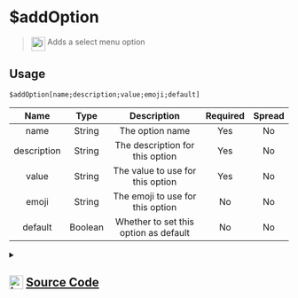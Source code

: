 # $addOption
> <img align="top" src="https://upload.wikimedia.org/wikipedia/commons/thumb/e/e4/Infobox_info_icon.svg/160px-Infobox_info_icon.svg.png?20150409153300" alt="image" width="25" height="auto"> Adds a select menu option
## Usage
```
$addOption[name;description;value;emoji;default]
```
| Name | Type | Description | Required | Spread
| :---: | :---: | :---: | :---: | :---: |
name | String | The option name | Yes | No
description | String | The description for this option | Yes | No
value | String | The value to use for this option | Yes | No
emoji | String | The emoji to use for this option | No | No
default | Boolean | Whether to set this option as default | No | No
<details>
<summary>
    
## <img align="top" src="https://cdn4.iconfinder.com/data/icons/iconsimple-logotypes/512/github-512.png" alt="image" width="25" height="auto">  [Source Code](https://github.com/tryforge/ForgeScript-V2/blob/main/src/native/addOption.ts)
    
</summary>
    
```ts
import { APISelectMenuOption, StringSelectMenuBuilder, parseEmoji } from "discord.js"
import { ArgType, NativeFunction, Return } from "../structures"

export default new NativeFunction({
    name: "$addOption",
    version: "1.0.0",
    description: "Adds a select menu option",
    unwrap: true,
    brackets: true,
    args: [
        {
            name: "name",
            description: "The option name",
            rest: false,
            required: true,
            type: ArgType.String
        },
        {
            name: "description",
            description: "The description for this option",
            rest: false,
            type: ArgType.String,
            required: true
        },
        {
            name: "value",
            description: "The value to use for this option",
            rest: false,
            required: true,
            type: ArgType.String
        },
        {
            name: "emoji",
            description: "The emoji to use for this option",
            type: ArgType.String,
            rest: false,
        },
        {
            name: "default",
            description: "Whether to set this option as default",
            rest: false,
            type: ArgType.Boolean
        }
    ],
    execute(ctx, [ name, desc, value, emoji, def ]) {
        const comp = ctx.container.components.at(-1)?.components[0]
        
        const data: APISelectMenuOption = {
            label: name,
            description: desc,
            value,
            default: def ?? false,
            emoji: emoji ? parseEmoji(emoji) as APISelectMenuOption["emoji"] ?? {
                name: emoji
            } : undefined
        }

        if (!!comp && "addOptions" in comp) {
            comp.addOptions(data)
        }

        return Return.success()
    },
})
```
    
</details>